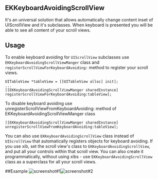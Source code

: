 ## EKKeyboardAvoidingScrollView

It's an universal solution that allows automatically change content inset of UIScrollView and it's subclasses. When keyboard is presented you will be able to see all content of your scroll views.


## Usage
To enable keyboard avoiding for `UIScrollView` subclasses use `EKKeyboardAvoidingScrollViewManger` class and `registerScrollViewForKeyboardAvoiding:` method to register your scroll views. 

<pre><code>UITableView *tableView = [[UITableView alloc] init];
...
[[EKKeyboardAvoidingScrollViewManger sharedInstance] registerScrollViewForKeyboardAvoiding:tableView];
</code></pre>
To disable keyboard avoiding use unregisterScrollViewFromKeyboardAvoiding: method of EKKeyboardAvoidingScrollViewManger class

<pre><code>[[EKKeyboardAvoidingScrollViewManger sharedInstance] unregisterScrollViewFromKeyboardAvoiding:tableView];
</code></pre>

You can also use `EKKeyboardAvoidingScrollView` class instead of `UIScrollView` that automatically registers objects for keyboard avoiding. If you use xib, set the scroll view's class to `EKKeyboardAvoidingScrollView`, and put all your controls within that scroll view. You can also create it programmatically, without using xibs - use `EKKeyboardAvoidingScrollView` class as a superclass for all your scroll views.

##Example
![screenshot#1](kirpichenko.github.com/EKKeyboardAvoidingScrollView/README/screenshot_1.png)![screenshot#2](kirpichenko.github.com/EKKeyboardAvoidingScrollView/README/screenshot_2.png)

